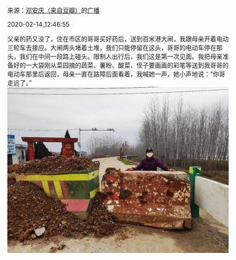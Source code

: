 来源：[邓安庆（来自豆瓣）](https://www.douban.com/people/renjiananhuo/)的[广播](https://www.douban.com/people/renjiananhuo/status/2810144068/)


2020-02-14_12:46:55


父亲的药又没了，住在市区的哥哥买好药后，送到百米港大闸，我跟母亲开着电动三轮车去接应。大闸两头堵着土堆，我们只能停留在这头，哥哥的电动车停在那头，我们在中间一段路上碰头。限制人出行后，我们这是第一次见面。我把母亲准备好的一大袋刚从菜园摘的蔬菜、薯粉、酸菜、侄子要画画的彩笔等送到我哥哥的电动车那里后返回，母亲一直在路障后面看着，我喊她一声，她小声地说：“你哥走远了。”
![](./pic/2020-02-14_12:46:55-邓安庆的广播1.jpg)  

